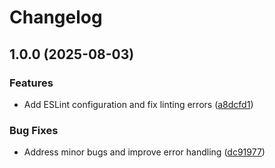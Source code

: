 # Changelog

## 1.0.0 (2025-08-03)


### Features

* Add ESLint configuration and fix linting errors ([a8dcfd1](https://github.com/eladgel/nof/commit/a8dcfd156722e1271ac7209d19388cbeab4393d9))


### Bug Fixes

* Address minor bugs and improve error handling ([dc91977](https://github.com/eladgel/nof/commit/dc919778e10c87e67377588d8986a5031576c976))
